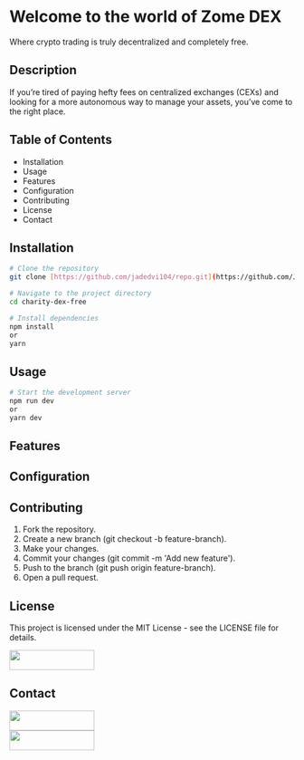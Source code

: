 <h1>Welcome to the world of Zome DEX</h1>
Where crypto trading is truly decentralized and completely free.


<h2>Description</h2>
<p>If you’re tired of paying hefty fees on centralized exchanges (CEXs) and looking for a more autonomous way to manage your assets, you’ve come to the right place.</p>


<h2>Table of Contents</h2>
<ul>
  <li>Installation</li>
  <li>Usage</li>
  <li>Features</li>
  <li>Configuration</li>
  <li>Contributing</li>
  <li>License</li>
  <li>Contact</li>
</ul>


<h2>Installation</h2>

```bash
# Clone the repository
git clone [https://github.com/jadedvi104/repo.git](https://github.com/Jadedvi104/charity-dex-free.git)

# Navigate to the project directory
cd charity-dex-free

# Install dependencies
npm install
or
yarn
```

<h2>Usage</h2>

```bash
# Start the development server
npm run dev
or
yarn dev
```


<h2>Features</h2>

<h2>Configuration</h2>

<h2>Contributing</h2>
  <ol>
    <li>Fork the repository.</li>
    <li>Create a new branch (git checkout -b feature-branch).</li>
    <li>Make your changes.</li>
    <li>Commit your changes (git commit -m 'Add new feature').</li>
    <li>Push to the branch (git push origin feature-branch).</li>
    <li>Open a pull request.</li>
  </ol>

<h2>License</h2>
<p>This project is licensed under the MIT License - see the LICENSE file for details.</p>
<img src="https://img.shields.io/badge/license-MIT-blue.svg" height="35" width="150"/>

<h2>Contact</h2>
<a href="https://www.linkedin.com/in/jirayu-nakplien-6a392b144/"><img src="https://i.imgur.com/ygH92vs.png" height="35" width="150"/>
<br>
<a href="https://medium.com/@jajirayu"/><img src="https://img.shields.io/badge/Medium-12100E?style=for-the-badge&logo=medium&logoColor=white" height="35" width="150" /> 
